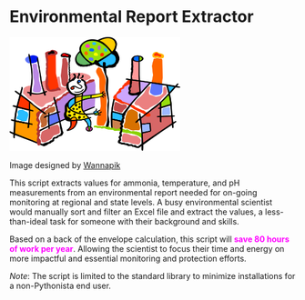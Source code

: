 # Environmental Report Extractor

<img src="images/Factories Encroach on Natural Environment.png" width="300" height="200" />

Image designed by [Wannapik](https://www.wannapik.com/vectors/28146)

This script extracts values for ammonia, temperature, and pH measurements from an environmental report needed for on-going monitoring at regional and state levels. A busy environmental scientist would manually sort and filter an Excel file and extract the values, a less-than-ideal task for someone with their background and skills.

Based on a back of the envelope calculation, this script will <span style="color: magenta;">**save 80 hours of work per year**</span>. Allowing the scientist to focus their time and energy on more impactful and essential monitoring and protection efforts.

*Note*: The script is limited to the standard library to minimize installations for a non-Pythonista end user.   
